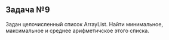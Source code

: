## Задача №9

Задан целочисленный список ArrayList. Найти минимальное, максимальное и среднее арифметичское этого списка.